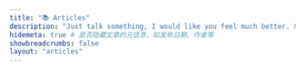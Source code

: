 ```yaml
---
title: "📚 Articles"
description: "Just talk something, I would like you feel much better. &nbsp;&nbsp;"
hidemeta: true # 是否隐藏文章的元信息，如发布日期、作者等
showbreadcrumbs: false
layout: "articles"
---
```


